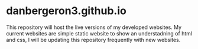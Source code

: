 # danbergeron3.github.io
This repository will host the live versions of my developed websites. 
My current websites are simple static website to show an understadning 
of html and css, I will be updating this repository frequently with new 
websites. 
